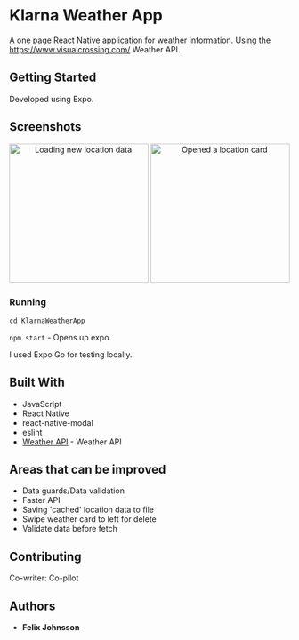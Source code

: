 # Klarna Weather App
A one page React Native application for weather information. 
Using the https://www.visualcrossing.com/ Weather API.

## Getting Started
Developed using Expo.

## Screenshots
<p align="center">
  <img src="https://cdn.discordapp.com/attachments/862724792603901984/1021163217084497990/Screenshot_20220918-225748_Expo_Go.jpg" width="250" alt="Loading new location data">
  <img src="https://cdn.discordapp.com/attachments/862724792603901984/1021163217361313863/Screenshot_20220918-225716_Expo_Go.jpg" width="250" alt="Opened a location card">
  
</p>

### Running
`cd KlarnaWeatherApp`

`npm start` - Opens up expo.

I used Expo Go for testing locally.

## Built With
  - JavaScript
  - React Native
  - react-native-modal
  - eslint
  - [Weather API](https://www.visualcrossing.com/) - Weather API
  
## Areas that can be improved
  - Data guards/Data validation
  - Faster API
  - Saving 'cached' location data to file
  - Swipe weather card to left for delete
  - Validate data before fetch

## Contributing
Co-writer: Co-pilot

## Authors

  - **Felix Johnsson**
